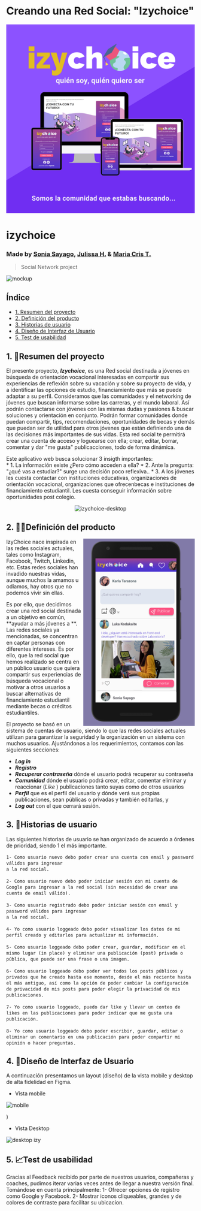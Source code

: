 

# Creando una Red Social: "Izychoice"


  <a title="izychoice" target="_blank" href= "./src/">
    <img  src="https://github.com/SoniaSayago/LIM014-social-network/blob/Sonia/src/img/readme/mockup.png" alt="IzyChoice">
  </a>

# izychoice 
### Made by [Sonia Sayago](https://github.com/SoniaSayago), [Julissa H.](https://github.com/Julissah) & [Maria Cris T.](https://github.com/MariaCristinaTC)
>Social Network project


![mockup](https://user-images.githubusercontent.com/77206991/131004850-c690272b-3f48-4a8e-b39e-b2c53d4e9254.png)


## Índice

* [1. Resumen del proyecto](#1-resumen-del-proyecto)
* [2. Definición del producto](#2-definición-del-producto)
* [3. Historias de usuario](#3-historias-de-usuario)
* [4. Diseño de Interfaz de Usuario](#4-diseño-de-interfaz-de-usuario)
* [5. Test de usabilidad](#5-Test-de-usabilidad)
 
## 1. 🧐Resumen del proyecto 
El presente proyecto, **_Izychoice_**, es una Red social destinada a jóvenes en búsqueda  de orientación vocacional interesadas en compartir sus experiencias de reflexión sobre su vacación y sobre su proyecto de vida, y a identificar las opciones de estudio, financiamiento que más se puede adaptar a su perfil. Consideramos que las comunidades y el networking de jóvenes que buscan informarse sobre las carreras, y el mundo laboral. Así podrán contactarse con jóvenes con las mismas dudas y pasiones & buscar soluciones y orientación en conjunto. Podrán formar comunidades donde puedan compartir, tips, recomendaciones, oportunidades de becas y demás que puedan ser de utilidad para otros jóvenes que están definiendo una de las decisiones más importantes de sus vidas. Esta red social te permitirá crear una cuenta de acceso y loguearse con ella; crear, editar, borrar, comentar y  dar "me gusta" publicacciones, todo de forma dinámica.

Este aplicativo web busca solucionar 3 insigth importantes:  
    * 1. La información existe ¿Pero cómo acceden a ella?
    * 2. Ante la pregunta: "¿qué vas a estudiar?" surge una decisión poco reflexiva..
    * 3. A los jóvenes les cuesta contactar con instituciones educativas, organizaciones de orientación vocacional, organizaciones que ofrecenbecas e instituciones de financiamiento estudiantil. Les cuesta conseguir información sobre oportunidades post colegio.
   
<p align="center">
  <image width="800" height="450" src="https://github.com/SoniaSayago/LIM014-social-network/blob/Sonia/src/img/readme/desktop.png" alt="izychoice-desktop">
  </p>

## 2. 👩‍💻Definición del producto

<p >
  <img align="right" height="500px" src="https://github.com/SoniaSayago/LIM014-social-network/blob/Sonia/src/img/readme/mobile.png" alt="izychoice-celular">
</p>

IzyChoice nace inspirada en las redes sociales actuales, tales como Instagram, Facebook, Twitch, Linkedin, etc. Estas redes
sociales han invadido nuestras vidas, aunque muchos la amamos u odiamos, hay otros que no podemos vivir sin ellas. 

Es por ello, que decidimos crear una red social destinada a un objetivo en común, **ayudar a más jóvenes a **. Las redes sociales ya mencionadas, se concentran en captar personas con diferentes intereses. Es por ello, que la red social que hemos realizado se centra en un público usuario que quiera compartir sus experiencias de búsqueda vocacional o motivar a otros usuarios a buscar alternativas de financiamiento estudiantil mediante becas o créditos estudiantiles. 

El proyecto se basó en un sistema de cuentas de usuario, siendo lo que las redes sociales actuales utilizan para garantizar la seguridad y la organización en un sistema con muchos usuarios. Ajustándonos a los requerimientos, contamos con las siguientes secciones: 
* **_Log in_**
* **_Registro_**
* **_Recuperar contraseña_** dónde el usuario podrá recuperar su contraseña
* **_Comunidad_** dónde el usuario podrá crear, editar, comentar eliminar y reaccionar (*Like* ) publicaciones tanto suyas como de otros usuarios
* **_Perfil_** que es el perfil del usuario y dónde verá sus propias publicaciones, sean públicas o privadas y también editarlas, y
* **_Log out_** con el que cerrará sesión. 

## 3. 📝Historias de usuario
Las siguientes historias de usuario se han organizado de acuerdo a órdenes de prioridad, siendo 1 el más importante.

    1- Como usuario nuevo debo poder crear una cuenta con email y password válidos para ingresar
    a la red social.

    2- Como usuario nuevo debo poder iniciar sesión con mi cuenta de Google para ingresar a la red social (sin necesidad de crear una cuenta de email válido).

    3- Como usuario registrado debo poder iniciar sesión con email y password válidos para ingresar
    a la red social.

    4- Yo como usuario loggeado debo poder visualizar los datos de mi perfil creado y editarlos para actualizar mi información.

    5- Como usuario loggeado debo poder crear, guardar, modificar en el mismo lugar (in place) y eliminar una publicación (post) privada o pública, que puede ser una frase o una imagen.

    6- Como usuario loggeado debo poder ver todos los posts públicos y privados que he creado hasta ese momento, desde el más reciente hasta el más antiguo, así como la opción de poder cambiar la configuración de privacidad de mis posts para poder elegir la privacidad de mis publicaciones.

    7- Yo como usuario loggeado, puedo dar like y llevar un conteo de likes en las publicaciones para poder indicar que me gusta una publicación.

    8- Yo como usuario loggeado debo poder escribir, guardar, editar o eliminar un comentario en una publicación para poder compartir mi opinión o hacer preguntas.

## 4. 🚀Diseño de Interfaz de Usuario
A continuación presentamos un layout (diseño) de la vista mobile y desktop de alta fidelidad en Figma.

* Vista mobile

![mobile](https://user-images.githubusercontent.com/77206991/131004842-caa63a46-208a-4c40-ba52-3981cb48711d.png)
  </p>)

* Vista Desktop

![desktop izy](https://user-images.githubusercontent.com/77206991/131004855-faf78f02-cbbe-4cd3-9d34-bd9900d4cc2a.png)

    
## 5. 📈Test de usabilidad
Gracias al Feedback recibido por parte de nuestros usuarios, compañeras y coaches, pudimos iterar varias veces antes de llegar a nuestra versión final. Tomándose en cuenta principalmente:
 1- Ofrecer opciones de registro como Google y Facebook.
 2- Mostrar iconos cliqueables, grandes y de colores de contraste para facilitar su ubicacion.

